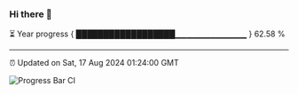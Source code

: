 ### Hi there 👋

⏳ Year progress { ██████████████████▁▁▁▁▁▁▁▁▁▁▁▁ } 62.58 %

---

⏰ Updated on Sat, 17 Aug 2024 01:24:00 GMT

![Progress Bar CI](https://github.com/ZhaoGui/ZhaoGui/workflows/Progress%20Bar%20CI/badge.svg)
